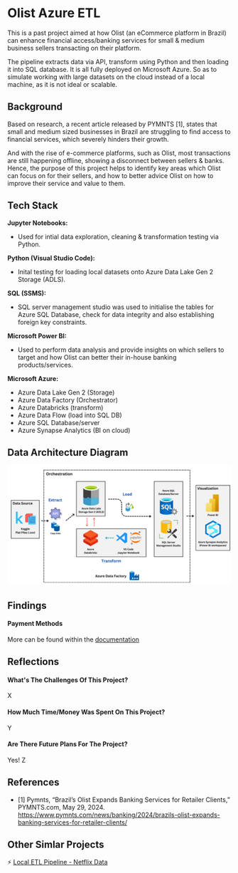 
# Olist Azure ETL

This is a past project aimed at how Olist (an eCommerce platform in Brazil) can enhance financial access/banking services for small & medium business sellers transacting on their platform.

The pipeline extracts data via API, transform using Python and then loading it into SQL database. It is all fully deployed on Microsoft Azure. So as to simulate working with large datasets on the cloud instead of a local machine, as it is not ideal or scalable.



## Background

Based on research, a recent article released by PYMNTS [1], states that small and medium sized businesses in Brazil are struggling to find access to financial services, which severely hinders their growth. 

And with the rise of e-commerce platforms, such as Olist, most transactions are still happening offline, showing a disconnect between sellers & banks. Hence, the purpose of this project helps to identify key areas which Olist can focus on for their sellers, and how to better advice Olist on how to improve their service and value to them.
## Tech Stack

**Jupyter Notebooks:** 

- Used for intial data exploration, cleaning & transformation testing via Python.

**Python (Visual Studio Code):**

- Inital testing for loading local datasets onto Azure Data Lake Gen 2 Storage (ADLS). 

**SQL (SSMS):**

- SQL server management studio was used to initialise the tables for Azure SQL Database, check for data integrity and also establishing foreign key constraints.

**Microsoft Power BI:**

- Used to perform data analysis and provide insights on which sellers to target and how Olist can better their in-house banking products/services.

**Microsoft Azure:**

- Azure Data Lake Gen 2 (Storage)
- Azure Data Factory (Orchestrator)
- Azure Databricks (transform)
- Azure Data Flow (load into SQL DB)
- Azure SQL Database/server
- Azure Synapse Analytics (BI on cloud)

## Data Architecture Diagram

![DAD-OLIST](https://raw.githubusercontent.com/splatpugs/olist-etl/refs/heads/main/Diagrams/Olist_DataArchitectureDiagram.png)


## Findings

#### Payment Methods

More can be found within the [documentation]()


## Reflections

#### What's The Challenges Of This Project?

X

#### How Much Time/Money Was Spent On This Project?

Y

#### Are There Future Plans For The Project?

Yes! Z


## References

- [1] Pymnts, “Brazil’s Olist Expands Banking Services for Retailer Clients,” PYMNTS.com, May 29, 2024. https://www.pymnts.com/news/banking/2024/brazils-olist-expands-banking-services-for-retailer-clients/


## Other Simlar Projects

⚡️ [Local ETL Pipeline - Netflix Data](https://github.com/splatpugs/jde-interim)
